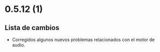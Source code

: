 # 0.5.12 (1)

## Lista de cambios

- Corregidos algunos nuevos problemas relacionados con el motor de audio.
